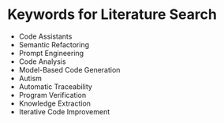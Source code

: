 Keywords for Literature Search
==========================================================================================

- Code Assistants
- Semantic Refactoring
- Prompt Engineering
- Code Analysis
- Model-Based Code Generation
- Autism
- Automatic Traceability
- Program Verification
- Knowledge Extraction
- Iterative Code Improvement
